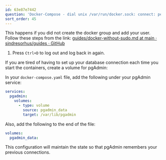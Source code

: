 ```yaml
---
id: 63e87e7442
question: 'Docker-Compose - dial unix /var/run/docker.sock: connect: permission denied'
sort_order: 45
---
```


This happens if you did not create the docker group and add your user. Follow these steps from the link: [guides/docker-without-sudo.md at main · sindresorhus/guides · GitHub](https://github.com/sindresorhus/guides/blob/main/docker-without-sudo.md)

1. Press `Ctrl+D` to log out and log back in again.

If you are tired of having to set up your database connection each time you start the containers, create a volume for pgAdmin:

In your `docker-compose.yaml` file, add the following under your pgAdmin service:

```yaml
services:
  pgadmin:
    volumes:
      - type: volume
        source: pgadmin_data
        target: /var/lib/pgadmin
```

Also, add the following to the end of the file:

```yaml
volumes:
  pgadmin_data:
```

This configuration will maintain the state so that pgAdmin remembers your previous connections.